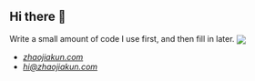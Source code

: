 ## Hi there 👋

Write a small amount of code I use first, and then fill in later.
<img style="vertical-align: middle;" src="https://api.iconify.design/fluent-emoji/squinting-face-with-tongue.svg">

-   _[zhaojiakun.com](https://zhaojiakun.com)_
-   _[hi@zhaojiakun.com](mailto:hi@zhaojiakun.com)_
